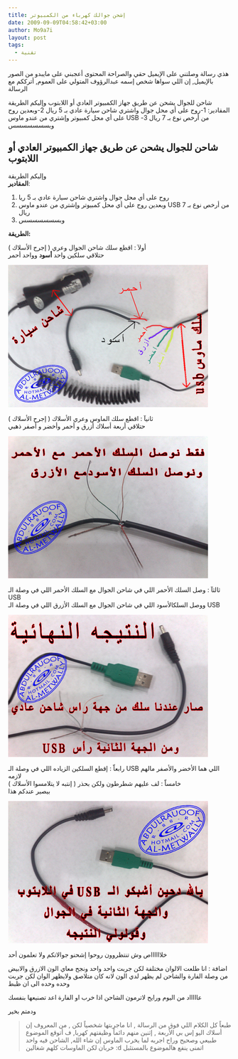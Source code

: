 ```yaml
---
title: إشحن جوالك كهرباء من الكمبيوتر
date: 2009-09-09T04:58:42+03:00
author: Mo9a7i
layout: post
tags:
  - تقنية
---
```


هذي رسالة وصلتني على الإيميل حقي والصراحة المحتوى أعجبني
على مايبدو من الصور بالإيميل, إن اللي سواها شخص إسمه عبدالرؤوف المتولي
على العموم, أترككم مع الرسالة

شاحن للجوال يشحن عن طريق جهاز الكمبيوتر العادي أو اللابتوب
وإليكم الطريقة
المقادير:
1-روح على أي محل جوال واشتري شاحن سيارة عادي بـ 5 ريال
2-وبعدين روح على أي محل كمبيوتر وإشتري من عندو ماوس USB من أرخص نوع بـ 7 ريال
3- وبسسسسسسس

## شاحن للجوال يشحن عن طريق جهاز الكمبيوتر العادي أو اللابتوب
وإليكم الطريقة  
**المقادير**:

1. روح على أي محل جوال واشتري شاحن سيارة عادي بـ 5 ريا
2. وبعدين روح على أي محل كمبيوتر وإشتري من عندو ماوس USB من أرخص نوع بـ 7 ريال
3. وبسسسسسسس

**الطريقة:**

أولآ : اقطع سلك شاحن الجوال وعري ( إجرح الأسلاك )  
حتلاقي سلكين واحد **أسود** وواحد أحمر  

![x](/assets/files/2009/09/rauoof1hl8.jpg)

ثانيآ : اقطع سلك الماوس وعري الأسلاك ( إجرح الأسلاك )  
حتلاقي أربعة أسلاك أزرق و أحمر وأخضر و أصفر ذهبي  

![x](/assets/files/2009/09/rauoof2af3.jpg)

ثالثآ : وصل السلك الأحمر اللي في شاحن الجوال مع السلك الأحمر اللي في وصلة الـ USB  
ووصل السلكالأسود اللي في شاحن الجوال مع السلك الأزرق اللي في وصلة الـ USB  

![x](/assets/files/2009/09/rauoof3mo6.jpg)

رابعاّ : إقطع السلكين الزياده اللي في وصلة الـ USB اللي هما الأخضر والأصفر مالهم لازمه  
خامساّ : لف عليهم شطرطون ولكن بحذر ( إنتبه لا يتلامسوا الأسلاك )  
بيصير عندكم هذا  

![x](/assets/files/2009/09/rauoof4qe2.jpg)

خلااااااص وش تنتظروون روحوا إشحنو جوالاتكم ولا تعلمون أحد

اضافة : انا طلعت الالوان مختلفة لكن جربت واحد واحد ونجح معاي الون الازرق والابيض من وصلة الفارة والشاحن لم يظهر لدي الون لانه كان متلاصق ولايظهر الوان لكن جربت وحده وحده الى ان ظبط

عاااااد من اليوم ورايح لاترمون الشاحن اذا خرب او الفارة اعد تصنيعها بنفسك 

ودمتم بخير

> طبعاً كل الكلام اللي فوق من الرسالة , انا ماجربتها شخصياً
> لكن , من المعروف إن أسلاك اليو إس بي الأربعة , إثنين منهم دائماً وظيفتهم كهربا, ف أتوقع الموضوع طبيعي وصحيح وراح اجربه لما يخرب الماوس إن شاء الله,
> الشاحن فيه واحد خربان لكن الماوسات كلهم شغالين :d
> اتمنى ينفع هالموضوع بالمستئبل
  